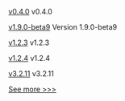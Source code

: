 
[v0.4.0](https://github.com/hyperledger-labs/fabric-opssc/releases/tag/v0.4.0) v0.4.0

[v1.9.0-beta9](https://github.com/hyperledger/bevel-operator-fabric/releases/tag/v1.9.0-beta9) Version 1.9.0-beta9

[v1.2.3](https://github.com/hyperledger/firefly-tokens-erc1155/releases/tag/v1.2.3) v1.2.3

[v1.2.4](https://github.com/hyperledger/firefly-tokens-erc20-erc721/releases/tag/v1.2.4) v1.2.4

[v3.2.11](https://github.com/hyperledger/firefly-ethconnect/releases/tag/v3.2.11) v3.2.11


[See more >>>](https://start-here.hyperledger.org/releases)
